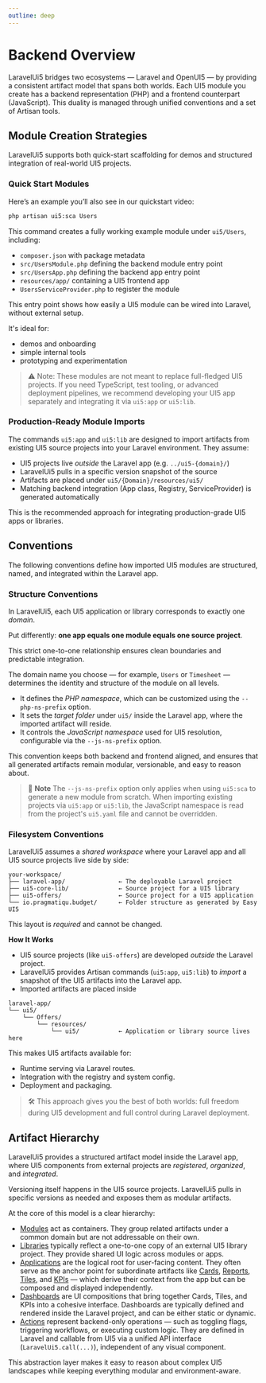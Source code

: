 ```yaml
---
outline: deep
---
```


# Backend Overview

LaravelUi5 bridges two ecosystems — Laravel and OpenUI5 — by providing a consistent artifact model that spans both worlds. Each UI5 module you create has a backend representation (PHP) and a frontend counterpart (JavaScript). This duality is managed through unified conventions and a set of Artisan tools.

## Module Creation Strategies

LaravelUi5 supports both quick-start scaffolding for demos and structured integration of real-world UI5 projects.

### Quick Start Modules

Here’s an example you’ll also see in our quickstart video:

```bash
php artisan ui5:sca Users
```

This command creates a fully working example module under `ui5/Users`, including:
* `composer.json` with package metadata
* `src/UsersModule.php` defining the backend module entry point
* `src/UsersApp.php` defining the backend app entry point
* `resources/app/` containing a UI5 frontend app
* `UsersServiceProvider.php` to register the module

This entry point shows how easily a UI5 module can be wired into Laravel, without external setup. 

It's ideal for:
* demos and onboarding
* simple internal tools
* prototyping and experimentation

> ⚠️ Note: These modules are not meant to replace full-fledged UI5 projects.
> If you need TypeScript, test tooling, or advanced deployment pipelines, we recommend developing your UI5 app separately and integrating it via `ui5:app` or `ui5:lib`.

### Production-Ready Module Imports

The commands `ui5:app` and `ui5:lib` are designed to import artifacts from existing UI5 source projects into your Laravel environment. They assume:

* UI5 projects live *outside* the Laravel app (e.g. `../ui5-{domain}/`)
* LaravelUi5 pulls in a specific version snapshot of the source
* Artifacts are placed under `ui5/{Domain}/resources/ui5/`
* Matching backend integration (App class, Registry, ServiceProvider) is generated automatically

This is the recommended approach for integrating production-grade UI5 apps or libraries.


## Conventions

The following conventions define how imported UI5 modules are structured, named, and integrated within the Laravel app.

### Structure Conventions

In LaravelUi5, each UI5 application or library corresponds to exactly one *domain*.

Put differently: **one app equals one module equals one source project**. 

This strict one-to-one relationship ensures clean boundaries and predictable integration.

The domain name you choose — for example, `Users` or `Timesheet` — determines the identity and structure of the module on all levels.

* It defines the *PHP namespace*, which can be customized using the `--php-ns-prefix` option.
* It sets the *target folder* under `ui5/` inside the Laravel app, where the imported artifact will reside.
* It controls the *JavaScript namespace* used for UI5 resolution, configurable via the `--js-ns-prefix` option.

This convention keeps both backend and frontend aligned, and ensures that all generated artifacts remain modular, versionable, and easy to reason about.

> 📝 **Note**
> The `--js-ns-prefix` option only applies when using `ui5:sca` to generate a new module from scratch.
> When importing existing projects via `ui5:app` or `ui5:lib`, the JavaScript namespace is read from the project's `ui5.yaml` file and cannot be overridden.

### Filesystem Conventions

LaravelUi5 assumes a *shared workspace* where your Laravel app and all UI5 source projects live side by side:

```plaintext
your-workspace/
├── laravel-app/               ← The deployable Laravel project
├── ui5-core-lib/              ← Source project for a UI5 library
├── ui5-offers/                ← Source project for a UI5 application
└── io.pragmatiqu.budget/      ← Folder structure as generated by Easy UI5
```

This layout is *required* and cannot be changed.

**How It Works**

* UI5 source projects (like `ui5-offers`) are developed *outside* the Laravel project.
* LaravelUi5 provides Artisan commands (`ui5:app`, `ui5:lib`) to *import* a snapshot of the UI5 artifacts into the Laravel app.
* Imported artifacts are placed inside

```plaintext
laravel-app/
└── ui5/
    └── Offers/
        └── resources/
            └── ui5/           ← Application or library source lives here
```

This makes UI5 artifacts available for:

* Runtime serving via Laravel routes.
* Integration with the registry and system config.
* Deployment and packaging.

> 🛠️ This approach gives you the best of both worlds:
> full freedom during UI5 development and full control during Laravel deployment.

## Artifact Hierarchy

LaravelUi5 provides a structured artifact model inside the Laravel app, where UI5 components from external projects are *registered*, *organized*, and *integrated*.

Versioning itself happens in the UI5 source projects. LaravelUi5 pulls in specific versions as needed and exposes them as modular artifacts.

At the core of this model is a clear hierarchy:

* [Modules](./module) act as containers. They group related artifacts under a common domain but are not addressable on their own.
* [Libraries](./library) typically reflect a one-to-one copy of an external UI5 library project. They provide shared UI logic across modules or apps.
* [Applications](./app) are the logical root for user-facing content. They often serve as the anchor point for subordinate artifacts like [Cards](./card), [Reports](./report), [Tiles](./tile), and [KPIs](./kpi) — which derive their context from the app but can be composed and displayed independently.
* [Dashboards](./dashboard) are UI compositions that bring together Cards, Tiles, and KPIs into a cohesive interface. Dashboards are typically defined and rendered inside the Laravel project, and can be either static or dynamic.
* [Actions](./action) represent backend-only operations — such as toggling flags, triggering workflows, or executing custom logic. They are defined in Laravel and callable from UI5 via a unified API interface (`LaravelUi5.call(...)`), independent of any visual component.

This abstraction layer makes it easy to reason about complex UI5 landscapes while keeping everything modular and environment-aware.
